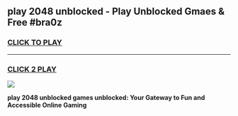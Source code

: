 
## play 2048 unblocked - Play Unblocked Gmaes & Free #bra0z
<h3>
<a href="https://news.freeplayer.one?title=play_2048_unblocked&ref=24F">CLICK TO PLAY</a></h3>
<hr>

<h3>
<a href="https://news.freeplayer.one?title=play_2048_unblocked&ref=24F">CLICK 2 PLAY</a>
  
</h3>

<a href="https://news.freeplayer.one?title=play_2048_unblocked&ref=24F/"><img src="https://clearcache.store/games.png"></a>


**play 2048 unblocked games unblocked: Your Gateway to Fun and Accessible Online Gaming**
